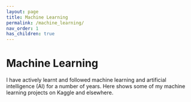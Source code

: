 ```yaml
---
layout: page
title: Machine Learning
permalink: /machine_learning/
nav_order: 1
has_children: true
---
```


# Machine Learning

I have actively learnt and followed machine learning and artificial intelligence (AI) for a number of years. Here shows some of my machine learning projects on Kaggle and elsewhere.